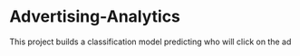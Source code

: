 # Advertising-Analytics
This project builds a classification model predicting who will click on the ad
